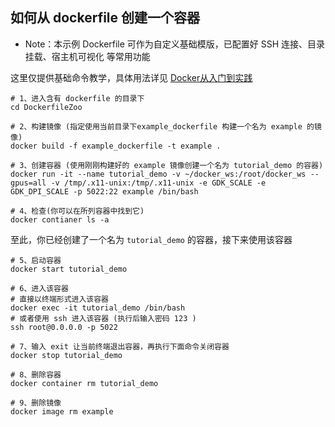## 如何从 dockerfile 创建一个容器
* Note：本示例 Dockerfile 可作为自定义基础模版，已配置好 SSH 连接、目录挂载、宿主机可视化 等常用功能

这里仅提供基础命令教学，具体用法详见
[Docker从入门到实践](https://docker-practice.github.io/zh-cn/)

```shell
# 1、进入含有 dockerfile 的目录下
cd DockerfileZoo

# 2、构建镜像 (指定使用当前目录下example_dockerfile 构建一个名为 example 的镜像)
docker build -f example_dockerfile -t example .

# 3、创建容器 (使用刚刚构建好的 example 镜像创建一个名为 tutorial_demo 的容器)
docker run -it --name tutorial_demo -v ~/docker_ws:/root/docker_ws --gpus=all -v /tmp/.x11-unix:/tmp/.x11-unix -e GDK_SCALE -e GDK_DPI_SCALE -p 5022:22 example /bin/bash

# 4、检查(你可以在所列容器中找到它)
docker contianer ls -a
```
至此，你已经创建了一个名为 `tutorial_demo` 的容器，接下来使用该容器
```shell
# 5、启动容器
docker start tutorial_demo

# 6、进入该容器
# 直接以终端形式进入该容器
docker exec -it tutorial_demo /bin/bash
# 或者使用 ssh 进入该容器 (执行后输入密码 123 )
ssh root@0.0.0.0 -p 5022

# 7、输入 exit 让当前终端退出容器，再执行下面命令关闭容器
docker stop tutorial_demo

# 8、删除容器
docker container rm tutorial_demo

# 9、删除镜像
docker image rm example
```